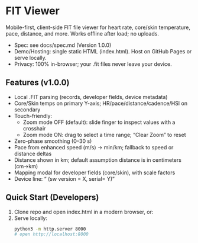 # FIT Viewer

Mobile-first, client-side FIT file viewer for heart rate, core/skin temperature, pace, distance, and more. Works offline after load; no uploads.

- Spec: see docs/spec.md (Version 1.0.0)
- Demo/Hosting: single static HTML (index.html). Host on GitHub Pages or serve locally.
- Privacy: 100% in-browser; your .fit files never leave your device.

## Features (v1.0.0)
- Local .FIT parsing (records, developer fields, device metadata)
- Core/Skin temps on primary Y-axis; HR/pace/distance/cadence/HSI on secondary
- Touch-friendly:
  - Zoom mode OFF (default): slide finger to inspect values with a crosshair
  - Zoom mode ON: drag to select a time range; “Clear Zoom” to reset
- Zero-phase smoothing (0–30 s)
- Pace from enhanced speed (m/s) → min/km; fallback to speed or distance deltas
- Distance shown in km; default assumption distance is in centimeters (cm→km)
- Mapping modal for developer fields (core/skin), with scale factors
- Device line: “<brand> <product> (sw version = X, serial= Y)”

## Quick Start (Developers)
1. Clone repo and open index.html in a modern browser, or:
2. Serve locally:
   ```bash
   python3 -m http.server 8000
   # open http://localhost:8000
